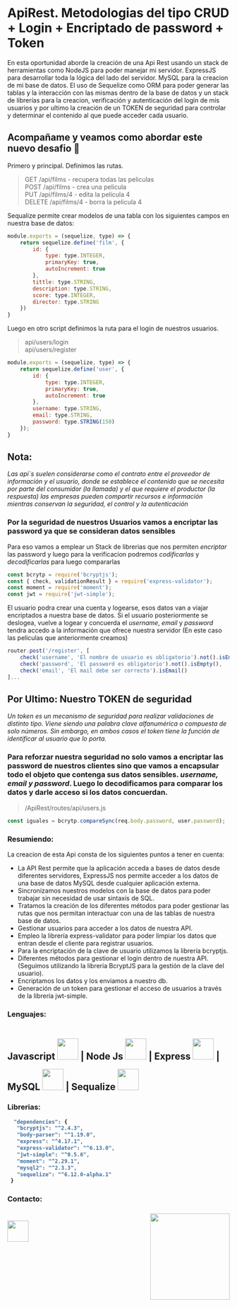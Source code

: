 # ApiRest. Metodologias del tipo CRUD + Login + Encriptado de password + Token
En esta oportunidad aborde la creación de una Api Rest usando un stack de herramientas como NodeJS para poder manejar mi servidor. ExpressJS para desarrollar toda la lógica del lado del servidor. MySQL 
para la creacion de mi base de datos. El uso de Sequelize como ORM para poder generar las tablas y la interacción con las mismas dentro de la base de datos y un stack de librerías para la creacion, verificación y autenticación del login de mis usuarios y por ultimo la creación de un TOKEN de seguridad para controlar y determinar el contenido al que puede acceder cada usuario. 

## Acompañame y veamos como abordar este nuevo desafio :muscle:
 
Primero y principal. Definimos las rutas.
>GET /api/films - recupera todas las peliculas  
POST /api/films - crea una pelicula  
PUT /api/films/4 - edita la pelicula 4  
DELETE /api/films/4 - borra la pelicula 4

Sequalize permite crear modelos de una tabla con los siguientes campos en nuestra base de datos:  
```JavaScript
module.exports = (sequelize, type) => {
    return sequelize.define('film', {
        id: {
            type: type.INTEGER,
            primaryKey: true,
            autoIncrement: true
        },
        tittle: type.STRING,
        description: type.STRING,
        score: type.INTEGER,
        director: type.STRING
    })
}
```

Luego en otro script definimos la ruta para el login de nuestros usuarios.  
>api/users/login  
api/users/register  
  
```JavaScript
module.exports = (sequelize, type) => {
    return sequelize.define('user', {
        id: {
            type: type.INTEGER,
            primaryKey: true,
            autoIncrement: true
        },
        username: type.STRING,
        email: type.STRING,
        password: type.STRING(150)
    });
}
```
## Nota:   
*Las api`s suelen considerarse como el contrato entre el proveedor de información y el usuario,
donde se establece el contenido que se necesita por parte del consumidor (la llamada) y el que requiere el productor (la respuesta)
las empresas pueden compartir recursos e información mientras conservan la seguridad, el control y la autenticación*

### Por la seguridad de nuestros Usuarios vamos a encriptar las password ya que se consideran datos sensibles

Para eso vamos a emplear un Stack de librerias que nos permiten *encriptar* las password y luego para la verificacion podremos *codificarlas* y *decodificarlas* para luego compararlas   
```JavaScript
const bcrytp = require('bcryptjs');
const { check, validationResult } = require('express-validator');
const moment = require('moment');
const jwt = require('jwt-simple');
```
El usuario podra crear una cuenta y logearse, esos datos van a viajar encriptados a nuestra base de datos. Si el usuario posteriormente se deslogea, vuelve a logear y concuerda el *username*, *email* y *password* tendra accedo a la información que ofrece nuestra servidor (En este caso las peliculas que anteriormente creamos)  
```JavaScript
router.post('/register', [
    check('username', 'El nombre de usuario es obligatorio').not().isEmpty(),
    check('password', 'El password es obligatorio').not().isEmpty(),
    check('email', 'El mail debe ser correcto').isEmail()
]...
```
## Por Ultimo: Nuestro TOKEN de seguridad   
*Un token es un mecanismo de seguridad para realizar validaciones de distinto tipo. Viene siendo una palabra clave alfanumérica
o compuesta de solo números. Sin embargo, en ambos casos el token tiene la función de identificar al usuario que lo porta.*  
### Para reforzar nuestra seguridad no solo vamos a encriptar las password de nuestros clientes sino que vamos a encapsular todo el objeto que contenga sus datos sensibles. *username, email y password*. Luego lo decodificamos para comparar los datos y darle acceso si los datos concuerdan.
>/ApiRest/routes/api/users.js 
```JavaScript
const iguales = bcrytp.compareSync(req.body.password, user.password);
``` 
### Resumiendo: 
La creacion de esta Api consta de los siguientes puntos a tener en cuenta:  
- La API Rest permite que la aplicación acceda a bases de datos desde diferentes servidores, ExpressJS nos permite acceder a los datos de una base de datos MySQL desde cualquier aplicación externa.  
- Sincronizamos nuestros modelos con la base de datos para poder trabajar sin necesidad de usar sintaxis de SQL.  
- Tratamos la creación de los diferentes métodos para poder gestionar las rutas que nos permitan interactuar con una de las tablas de nuestra base de datos.  
- Gestionar usuarios para acceder a los datos de nuestra API.  
- Empleo la librería express-validator para poder limpiar los datos que entran desde el cliente para registrar usuarios.  
- Para la encriptación de la clave de usuario utilizamos la librería bcryptjs.  
- Diferentes métodos para gestionar el login dentro de nuestra API. (Seguimos utilizando la librería BcryptJS para la gestión de la clave del usuario).
- Encriptamos los datos y los enviamos a nuestro db. 
- Generación de un token para gestionar el acceso de usuarios a través de la librería jwt-simple.


<h3><strong> Lenguajes: <strong></h3>
    <h2>
     Javascript <img style='width: 3rem; height: 3rem; margin-top: 1rem' src="https://cdn.pixabay.com/photo/2015/04/23/17/41/javascript-736400_960_720.png"/>  |
     Node Js <img style='width: 3rem; height: 3rem; margin-top: 1rem' src="https://res.cloudinary.com/druj3xeao/image/upload/v1635268343/readme/pngwing.com_9_nptorj.png"/> |
     Express <img <img style='width: 3rem; height: 3rem; margin-top: 1rem' src="https://res.cloudinary.com/druj3xeao/image/upload/v1635268180/readme/pngwing.com_5_mtcqjs.png"/> | MySQL <img <img style='width: 3rem; height: 3rem; margin-top: 1rem' src="https://upload.wikimedia.org/wikipedia/commons/thumb/5/51/Mysql.svg/800px-Mysql.svg.png"/> | 
     Sequalize <img <img style='width: 3rem; height: 3rem; margin-top: 1rem' src="https://seekvectors.com/files/download/Sequelize-01.png"
     <h2>
<h3><strong> Librerias: <strong></h3>

 ```JavaScript
   "dependencies": {
    "bcryptjs": "^2.4.3",
    "body-parser": "^1.19.0",
    "express": "^4.17.1",
    "express-validator": "^6.13.0",
    "jwt-simple": "^0.5.6",
    "moment": "^2.29.1",
    "mysql2": "^2.3.3",
    "sequelize": "^6.12.0-alpha.1"
  }
``` 
 <h3> Contacto: <h3> <img align='right' src="https://user-images.githubusercontent.com/85074756/140621760-a092acaa-bb99-41b2-bc4f-b2d30283fbf2.jpeg" width="180" height="195">
    <a href='https://www.linkedin.com/in/ivan-s-nu%C3%B1ez/' target= "_blank">
     <img style='width: 3rem; height: 3rem; margin-top: 1rem' src="https://res.cloudinary.com/druj3xeao/image/upload/v1635266956/readme/linkedin-logo-png-1825_cjdift.png">
    </a><br>
